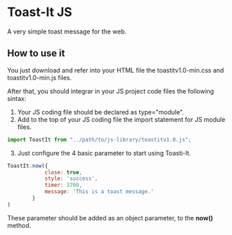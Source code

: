 # Toast-It JS
A very simple toast message for the web.

## How to use it
You just download and refer into your <head> </head> HTML file the toastitv1.0-min.css and toastitv1.0-min.js files.

After that, you should integrar in your JS project code files the following sintax:

1. Your JS coding file should be declared as type="module".
2. Add to the top of your JS coding file the import statement for JS module files.
```javascript
import ToastIt from "../path/to/js-library/toastitv1.0.js";
```

3. Just configure the 4 basic parameter to start using Toasti-It.
```javascript
ToastIt.now({
            close: true, 
            style: 'success', 
            timer: 3700, 
            message: 'This is a toast message.' 
        }
)
```
These parameter should be added as an object parameter, to the **now()** method.

